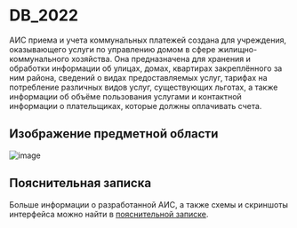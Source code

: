 # DB_2022
АИС приема и учета коммунальных платежей создана для учреждения, оказывающего услуги по управлению домом в сфере жилищно-коммунального хозяйства.
Она предназначена для хранения и обработки информации об улицах, домах, квартирах закреплённого за ним района, сведений о видах предоставляемых услуг, тарифах на потребление различных видов услуг, существующих льготах, а также информации об объёме пользования услугами и контактной информации о плательщиках, которые должны оплачивать счета. 

## Изображение предметной области
![image](https://user-images.githubusercontent.com/91336238/217632771-8c3972c8-0e9e-4d97-899c-8ba6016245c3.jpeg)

## Пояснительная записка
Больше информации о разработанной АИС, а также схемы и скриншоты интерфейса можно найти в
[пояснительной записке](https://github.com/viktoranddd/DB_2022/blob/main/Курсовая%20работа%20по%20БД%20(Андреев%2C%20РТ5-41Б).pdf).
